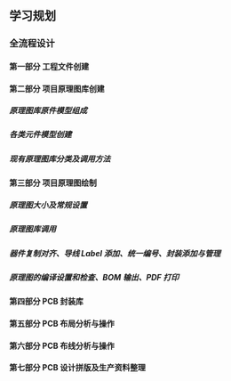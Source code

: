 ## 学习规划

### 全流程设计

#### 第一部分 工程文件创建

#### 第二部分 项目原理图库创建

##### 原理图库原件模型组成

##### 各类元件模型创建

##### 现有原理图库分类及调用方法

#### 第三部分 项目原理图绘制

##### 原理图大小及常规设置

##### 原理图库调用

##### 器件复制对齐、导线 Label 添加、统一编号、封装添加与管理

##### 原理图的编译设置和检查、BOM 输出、PDF 打印

#### 第四部分 PCB 封装库

#### 第五部分 PCB 布局分析与操作

#### 第六部分 PCB 布线分析与操作

#### 第七部分 PCB 设计拼版及生产资料整理
